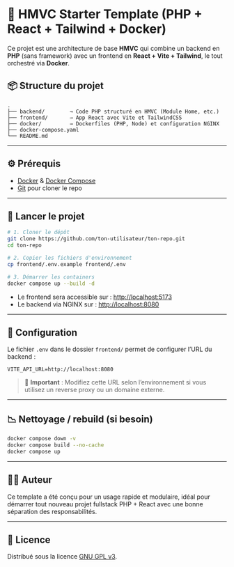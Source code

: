 # 🚀 HMVC Starter Template (PHP + React + Tailwind + Docker)

Ce projet est une architecture de base **HMVC** qui combine un backend en **PHP** (sans framework) avec un frontend en **React + Vite + Tailwind**, le tout orchestré via **Docker**.

## 📦 Structure du projet

```
.
├── backend/        → Code PHP structuré en HMVC (Module Home, etc.)
├── frontend/       → App React avec Vite et TailwindCSS
├── docker/         → Dockerfiles (PHP, Node) et configuration NGINX
├── docker-compose.yaml
└── README.md
```

---

## ⚙️ Prérequis

* [Docker](https://www.docker.com/) & [Docker Compose](https://docs.docker.com/compose/)
* [Git](https://git-scm.com/) pour cloner le repo

---

## 🚀 Lancer le projet

```bash
# 1. Cloner le dépôt
git clone https://github.com/ton-utilisateur/ton-repo.git
cd ton-repo

# 2. Copier les fichiers d'environnement
cp frontend/.env.example frontend/.env

# 3. Démarrer les containers
docker compose up --build -d
```

* Le frontend sera accessible sur : [http://localhost:5173](http://localhost:5173)
* Le backend via NGINX sur : [http://localhost:8080](http://localhost:8080)

---

## 🔧 Configuration

Le fichier `.env` dans le dossier `frontend/` permet de configurer l’URL du backend :

```env
VITE_API_URL=http://localhost:8080
```

> 🔁 **Important** : Modifiez cette URL selon l’environnement si vous utilisez un reverse proxy ou un domaine externe.

---

## 📉 Nettoyage / rebuild (si besoin)

```bash
docker compose down -v
docker compose build --no-cache
docker compose up
```

---

## 🧙‍♂️ Auteur

Ce template a été conçu pour un usage rapide et modulaire, idéal pour démarrer tout nouveau projet fullstack PHP + React avec une bonne séparation des responsabilités.

---

## 📄 Licence

Distribué sous la licence [GNU GPL v3](LICENSE).
